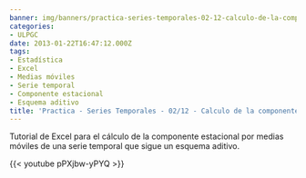 ```yaml
---
banner: img/banners/practica-series-temporales-02-12-calculo-de-la-componente-estacional-esquema-aditivo.jpg
categories:
- ULPGC
date: 2013-01-22T16:47:12.000Z
tags:
- Estadística
- Excel
- Medias móviles
- Serie temporal
- Componente estacional
- Esquema aditivo
title: 'Practica - Series Temporales - 02/12 - Calculo de la componente estacional (esquema aditivo)'
---
```


Tutorial de Excel para el cálculo de la componente estacional por medias móviles de una serie temporal que sigue un esquema aditivo.

{{< youtube pPXjbw-yPYQ >}}
